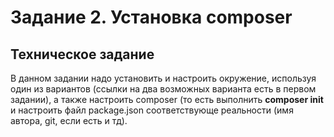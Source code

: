 # Задание 2. Установка composer

## Техническое задание

В данном задании надо установить и настроить окружение, используя один из вариантов (ссылки на два возможных варианта есть в первом задании), а также настроить composer (то есть выполнить **composer init** и настроить файл package.json соответствующе реальности (имя автора, git, если есть и тд).
